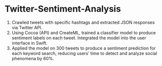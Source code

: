 # Twitter-Sentiment-Analysis

<ol>
  <li>Crawled tweets with specific hashtags and extracted JSON responses via Twitter API.</li>
  <li>Using Cocoa (API) and CreateML, trained a classifier model to produce sentiment labels on each tweet. Integrated the model into the user interface in Swift.</li>
  <li>Applied the model on 300 tweets to produce a sentiment prediction for each keyword search, reducing users’ time to detect and analyze social phenomena by 60%.</li>
</ol>
